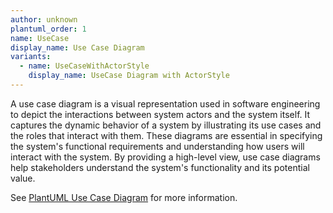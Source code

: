 ```yaml
---
author: unknown
plantuml_order: 1
name: UseCase
display_name: Use Case Diagram
variants:
  - name: UseCaseWithActorStyle
    display_name: UseCase Diagram with ActorStyle
---
```


A use case diagram is a visual representation used in software engineering to depict the interactions between system
actors and the system itself.
It captures the dynamic behavior of a system by illustrating its use cases and the roles
that interact with them.
These diagrams are essential in specifying the system's functional requirements and
understanding how users will interact with the system.
By providing a high-level view, use case diagrams help
stakeholders understand the system's functionality and its potential value.

See [PlantUML Use Case Diagram](https://plantuml.com/en/use-case-diagram) for more information.
